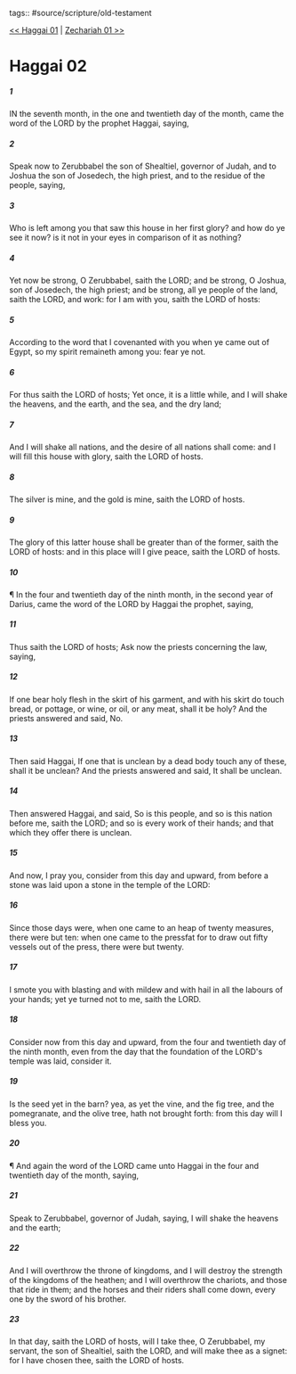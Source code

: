 tags:: #source/scripture/old-testament

[<< Haggai 01](old-testament/37_Haggai/Haggai_01.md) | [Zechariah 01 >>](old-testament/38_Zechariah/Zechariah_01.md)

# Haggai 02

##### 1

IN the seventh month, in the one and twentieth day of the month, came the word of the LORD by the prophet Haggai, saying,

##### 2

Speak now to Zerubbabel the son of Shealtiel, governor of Judah, and to Joshua the son of Josedech, the high priest, and to the residue of the people, saying,

##### 3

Who is left among you that saw this house in her first glory? and how do ye see it now? is it not in your eyes in comparison of it as nothing?

##### 4

Yet now be strong, O Zerubbabel, saith the LORD; and be strong, O Joshua, son of Josedech, the high priest; and be strong, all ye people of the land, saith the LORD, and work: for I am with you, saith the LORD of hosts:

##### 5

According to the word that I covenanted with you when ye came out of Egypt, so my spirit remaineth among you: fear ye not.

##### 6

For thus saith the LORD of hosts; Yet once, it is a little while, and I will shake the heavens, and the earth, and the sea, and the dry land;

##### 7

And I will shake all nations, and the desire of all nations shall come: and I will fill this house with glory, saith the LORD of hosts.

##### 8

The silver is mine, and the gold is mine, saith the LORD of hosts.

##### 9

The glory of this latter house shall be greater than of the former, saith the LORD of hosts: and in this place will I give peace, saith the LORD of hosts.

##### 10

¶ In the four and twentieth day of the ninth month, in the second year of Darius, came the word of the LORD by Haggai the prophet, saying,

##### 11

Thus saith the LORD of hosts; Ask now the priests concerning the law, saying,

##### 12

If one bear holy flesh in the skirt of his garment, and with his skirt do touch bread, or pottage, or wine, or oil, or any meat, shall it be holy? And the priests answered and said, No.

##### 13

Then said Haggai, If one that is unclean by a dead body touch any of these, shall it be unclean? And the priests answered and said, It shall be unclean.

##### 14

Then answered Haggai, and said, So is this people, and so is this nation before me, saith the LORD; and so is every work of their hands; and that which they offer there is unclean.

##### 15

And now, I pray you, consider from this day and upward, from before a stone was laid upon a stone in the temple of the LORD:

##### 16

Since those days were, when one came to an heap of twenty measures, there were but ten: when one came to the pressfat for to draw out fifty vessels out of the press, there were but twenty.

##### 17

I smote you with blasting and with mildew and with hail in all the labours of your hands; yet ye turned not to me, saith the LORD.

##### 18

Consider now from this day and upward, from the four and twentieth day of the ninth month, even from the day that the foundation of the LORD's temple was laid, consider it.

##### 19

Is the seed yet in the barn? yea, as yet the vine, and the fig tree, and the pomegranate, and the olive tree, hath not brought forth: from this day will I bless you.

##### 20

¶ And again the word of the LORD came unto Haggai in the four and twentieth day of the month, saying,

##### 21

Speak to Zerubbabel, governor of Judah, saying, I will shake the heavens and the earth;

##### 22

And I will overthrow the throne of kingdoms, and I will destroy the strength of the kingdoms of the heathen; and I will overthrow the chariots, and those that ride in them; and the horses and their riders shall come down, every one by the sword of his brother.

##### 23

In that day, saith the LORD of hosts, will I take thee, O Zerubbabel, my servant, the son of Shealtiel, saith the LORD, and will make thee as a signet: for I have chosen thee, saith the LORD of hosts.
